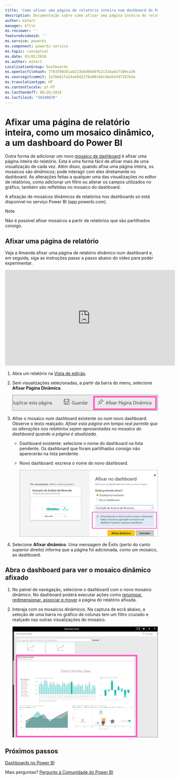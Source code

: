 ```yaml
---
title: 'Como afixar uma página de relatório inteira num dashboard do Power BI '
description: Documentação sobre como afixar uma página inteira do relatório em tempo real num dashboard do Power BI a partir de um relatório.
author: mihart
manager: kfile
ms.reviewer: ''
featuredvideoid: ''
ms.service: powerbi
ms.component: powerbi-service
ms.topic: conceptual
ms.date: 03/02/2018
ms.author: mihart
LocalizationGroup: Dashboards
ms.openlocfilehash: 7703709361a6233b6d04d6fb2131ba41f109ca36
ms.sourcegitcommit: 2a7bbb1fa24a49d2278a90cb0c4be543d7267bda
ms.translationtype: HT
ms.contentlocale: pt-PT
ms.lasthandoff: 06/26/2018
ms.locfileid: "34249876"
---
```

# <a name="pin-an-entire-report-page-as-a-live-tile-to-a-power-bi-dashboard"></a>Afixar uma página de relatório inteira, como um mosaico dinâmico, a um dashboard do Power BI
Outra forma de adicionar um novo [mosaico de dashboard](service-dashboard-tiles.md) é afixar uma página inteira do relatório. Esta é uma forma fácil de afixar mais de uma visualização de cada vez.  Além disso, quando afixa uma página inteira, os mosaicos são *dinâmicos*; pode interagir com eles diretamente no dashboard. As alterações feitas a qualquer uma das visualizações no editor de relatórios, como adicionar um filtro ou alterar os campos utilizados no gráfico, também são refletidas no mosaico do dashboard.  

A afixação de mosaicos dinâmicos de relatórios nos dashboards só está disponível no serviço Power BI (app.powerbi.com).

> [!NOTE]
> Não é possível afixar mosaicos a partir de relatórios que são partilhados consigo.
> 
> 

## <a name="pin-a-report-page"></a>Afixar uma página de relatório
Veja a Amanda afixar uma página de relatório dinâmico num dashboard e, em seguida, siga as instruções passo a passo abaixo do vídeo para poder experimentar.

<iframe width="560" height="315" src="https://www.youtube.com/embed/EzhfBpPboPA" frameborder="0" allowfullscreen></iframe>


1. Abra um relatório na [Vista de edição](service-interact-with-a-report-in-editing-view.md).
2. Sem visualizações selecionadas, a partir da barra do menu, selecione **Afixar Página Dinâmica**.
   
   ![ícone Afixar Página Dinâmica](media/service-dashboard-pin-live-tile-from-report/pbi-pin-live-page.png) 
3. Afixe o mosaico num dashboard existente ou num novo dashboard. Observe o texto realçado: *Afixar esta página em tempo real permite que as alterações nos relatórios sejam apresentadas no mosaico do dashboard quando a página é atualizada.*
   
   * Dashboard existente: selecione o nome do dashboard na lista pendente. Os dashboard que foram partilhados consigo não aparecerão na lista pendente.
   * Novo dashboard: escreva o nome do novo dashboard.
     
     ![Caixa de diálogo Afixar no dashboard](media/service-dashboard-pin-live-tile-from-report/pbi-pin-live-page-dialog.png)
4. Selecione **Afixar dinâmico**. Uma mensagem de Êxito (perto do canto superior direito) informa que a página foi adicionada, como um mosaico, ao dashboard.

## <a name="open-the-dashboard-to-see-the-pinned-live-tile"></a>Abra o dashboard para ver o mosaico dinâmico afixado
1. No painel de navegação, selecione o dashboard com o novo mosaico dinâmico. No dashboard poderá executar ações como [renomear, redimensionar, associar e mover](service-dashboard-edit-tile.md) a página do relatório afixada.  
2. Interaja com os mosaicos dinâmicos.  Na captura de ecrã abaixo, a seleção de uma barra no gráfico de colunas tem um filtro cruzado e realçado nas outras visualizações do mosaico.
   
    ![dashboards com um mosaico dinâmico](media/service-dashboard-pin-live-tile-from-report/pbi-live-tile.png)

## <a name="next-steps"></a>Próximos passos
[Dashboards no Power BI](service-dashboards.md)

Mais perguntas? [Pergunte à Comunidade do Power BI](http://community.powerbi.com/)

